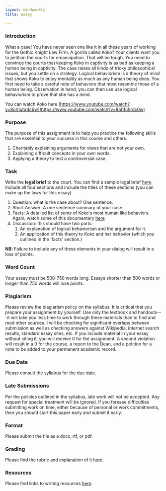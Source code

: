 ```yaml
---
layout: mindweekly
title: essay

---
```

### Introduction

What a case! You have never seen one like it in all these years of  working for the Gothic Knight Law Firm. A gorilla called Koko? Your clients want you to petition the courts for emancipation. That will be tough. You need to convince the courts that keeping Koko in captivity is as bad as keeping a human being in captivity. The case raises all kinds of tricky philosophical issues, but you settle on a strategy. Logical behaviorism is a theory of mind that shows Koko to enjoy mentality as much as any human being does. You first need to take a careful note of behaviors that most resemble those of a human being. Observation in hand, you can then use use logical behaviorism to prove that she has a mind. 

You can watch Koko here [https://www.youtube.com/watch?v=8oh1uhrdc6w](https://www.youtube.com/watch?v=8oh1uhrdc6w)


### Purpose 

The purpose of this assignment is to help you practice the following skills that are essential to your success in this course and others. 

1. 	Charitably explaining arguments for views that are not your own.  
1.  Explaining difficult concepts in your own words. 
2.  Applying a theory to test a controversial case. 
 

### Task

Write the **legal brief** to the court. You can find a sample legal brief [here](http://www.law.cuny.edu/legal-writing/students/memorandum/memorandum-3.html). Include all four sections and include the titles of these sections (you can make up the laws for this essay) 

1. Question: what is the case about? One sentence. 
2. Short Answer: A one sentence summary of your case. 
3. Facts: A detailed list of *some* of Koko's most human like behaviors. Again, watch some of this documentary [here](https://www.youtube.com/watch?v=8oh1uhrdc6w) 
1. Discussion: this should have two parts:
	1. An explanation of logical behaviorism and the argument for it.   
	2. An application of this theory to Koko and her behavior (which you outlined in the 'facts' section.)
	   

**NB:** Failure to include any of these elements in your dialog will result in a loss of points. 


### Word Count

Your essay must be 500-750 words long. Essays shorter than 500 words or longer than 750 words will lose points.



### Plagiarism

Please review the plagiarism policy on the syllabus. It is critical that you prepare your assignment by yourself. Use only the textbook and handouts---it will take you less time to work through these materials than to find and read other sources. I will be checking for significant overlaps between submission as well as checking answers against Wikipedia, internet search results, standard essay sites, etc. If you include material in your essay without citing it, you will receive 0 for the assignment. A second violation will result in a 0 for the course, a report to the Dean, and a petition for a note to be added to your permanent academic record. 

### Due Date
Please consult the syllabus for the due date.

### Late Submissions

Per the policies outlined in the syllabus, late work will not be accepted. Any request for special treatment will be ignored. If you foresee difficulties submitting work on time, either because of personal or work commitments, then you should start this paper early and submit it early. 

### Format
Please submit the file as a docx, rtf, or pdf. 

### Grading
Please find the rubric and explanation of it [here](/Teaching/Grading/).

### Resources
Please find links to writing resources [here](/Teaching/Resources/).








